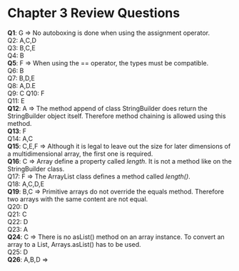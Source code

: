 # Chapter 3 Review Questions

__Q1__: G => No autoboxing is done when using the assignment operator.  
Q2: A,C,D  
Q3: B,C,E  
Q4: B  
__Q5__: F => When using the == operator, the types must be compatible.  
Q6: B  
Q7: B,D,E  
Q8: A,D.E  
Q9: C
Q10: F  
Q11: E  
__Q12__: A => The method append of class StringBuilder does return the StringBuilder object itself. Therefore method chaining is allowed using this method.  
__Q13__: F  
Q14: A,C  
__Q15__: C,E,F => Although it is legal to leave out the size for later dimensions of a multidimensional array, the first one is required.  
__Q16__: C => Array define a property called _length_. It is not a method like on the StringBuilder class.  
Q17: F => The ArrayList class defines a method called _length()_.  
Q18: A,C,D,E  
__Q19__: B,C => Primitive arrays do not override the equals method. Therefore two arrays with the same content are not equal.  
Q20: D  
Q21: C  
Q22: D  
Q23: A  
__Q24__: C => There is no asList() method on an array instance. To convert an array to a List, Arrays.asList() has to be used.  
Q25: D  
__Q26__: A,B,D => 
